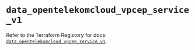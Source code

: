 # `data_opentelekomcloud_vpcep_service_v1`

Refer to the Terraform Registory for docs: [`data_opentelekomcloud_vpcep_service_v1`](https://registry.terraform.io/providers/opentelekomcloud/opentelekomcloud/1.35.5/docs/data-sources/vpcep_service_v1).
